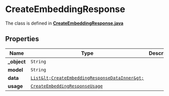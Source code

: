 

# CreateEmbeddingResponse

The class is defined in **[CreateEmbeddingResponse.java](../../src/main/java/org/openapitools/model/CreateEmbeddingResponse.java)**

## Properties

Name | Type | Description | Notes
------------ | ------------- | ------------- | -------------
**_object** | `String` |  | 
**model** | `String` |  | 
**data** | [`List&lt;CreateEmbeddingResponseDataInner&gt;`](CreateEmbeddingResponseDataInner.md) |  | 
**usage** | [`CreateEmbeddingResponseUsage`](CreateEmbeddingResponseUsage.md) |  | 






